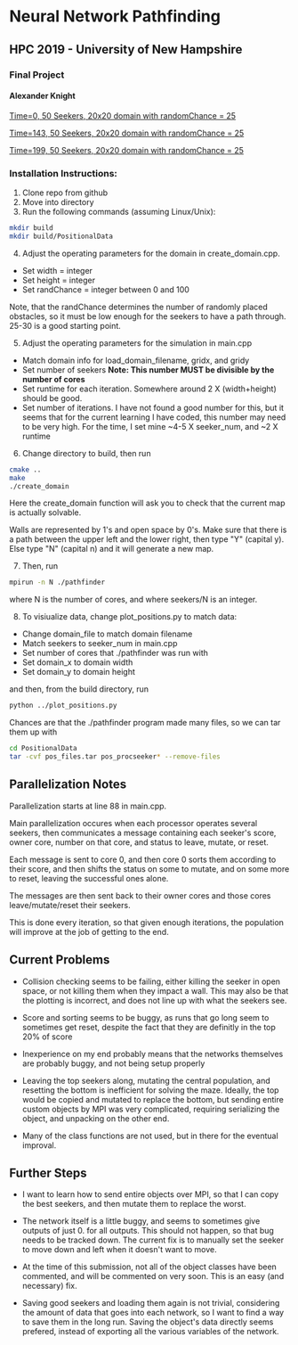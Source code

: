 # Neural Network Pathfinding
## HPC 2019 - University of New Hampshire
### Final Project
#### Alexander Knight

[Time=0, 50 Seekers, 20x20 domain with randomChance = 25](https://user-images.githubusercontent.com/15788315/58054722-764acd00-7b29-11e9-8bae-985088378e4b.png)

[Time=143, 50 Seekers, 20x20 domain with randomChance = 25](https://user-images.githubusercontent.com/15788315/58054747-8ebae780-7b29-11e9-89fb-0d1faf2fce78.png)

[Time=199, 50 Seekers, 20x20 domain with randomChance = 25](https://user-images.githubusercontent.com/15788315/58054760-9a0e1300-7b29-11e9-8c40-42491e4955a2.png)

### Installation Instructions:

1) Clone repo from github
2) Move into directory
3) Run the following commands (assuming Linux/Unix):

```bash
mkdir build
mkdir build/PositionalData
```

4) Adjust the operating parameters for the domain in create_domain.cpp.
- Set width = integer
- Set height = integer
- Set randChance = integer between 0 and 100

Note, that the randChance determines the number of randomly placed obstacles, so it must be low enough for the seekers to have a path through. 25-30 is a good starting point.

5) Adjust the operating parameters for the simulation in main.cpp
- Match domain info for load_domain_filename, gridx, and gridy
- Set number of seekers **Note: This number MUST be divisible by the number of cores**
- Set runtime for each iteration. Somewhere around 2 X (width+height) should be good.
- Set number of iterations. I have not found a good number for this, but it seems that for the 
	current learning I have coded, this number may need to be very high.
	For the time, I set mine ~4-5 X seeker_num, and ~2 X runtime

6) Change directory to build, then run

```bash
cmake ..
make
./create_domain
```

Here the create_domain function will ask you to check that the current map is actually solvable. 

Walls are represented by 1's and open space by 0's. Make sure that there is a path between the upper left and the lower right, then type "Y" (capital y). Else type "N" (capital n) and it will generate a new map.


7) Then, run

```bash
mpirun -n N ./pathfinder
```

where N is the number of cores, and where seekers/N is an integer.

8) To visiualize data, change plot_positions.py to match data:

- Change domain_file to match domain filename
- Match seekers to seeker_num in main.cpp
- Set number of cores that ./pathfinder was run with
- Set domain_x to domain width
- Set domain_y to domain height

and then, from the build directory, run

```bash
python ../plot_positions.py
```

Chances are that the ./pathfinder program made many files, so we can tar them up with

```bash
cd PositionalData
tar -cvf pos_files.tar pos_procseeker* --remove-files
```

## Parallelization Notes

Parallelization starts at line 88 in main.cpp.

Main parallelization occures when each processor operates several seekers, then communicates a message containing each seeker's score, owner core, number on that core, and status to leave, mutate, or reset.

Each message is sent to core 0, and then core 0 sorts them according to their score, and then shifts the status on some to mutate, and on some more to reset, leaving the successful ones alone.

The messages are then sent back to their owner cores and those cores leave/mutate/reset their seekers.

This is done every iteration, so that given enough iterations, the population will improve at the job of getting to the end.

## Current Problems

- Collision checking seems to be failing, either killing the seeker in open space, or not killing them when they impact a wall.
	This may also be that the plotting is incorrect, and does not line up with what the seekers see.

- Score and sorting seems to be buggy, as runs that go long seem to sometimes get reset, despite the fact that they are definitly in the top 20% of score

- Inexperience on my end probably means that the networks themselves are probably buggy, and not being setup properly

- Leaving the top seekers along, mutating the central population, and resetting the bottom is inefficient for solving the maze. Ideally, the top would be copied and mutated to replace the bottom, but sending entire custom objects by MPI was very complicated, requiring serializing the object, and unpacking on the other end.

- Many of the class functions are not used, but in there for the eventual improval.

 
## Further Steps

- I want to learn how to send entire objects over MPI, so that I can copy the best seekers, and then mutate them to replace the worst.

- The network itself is a little buggy, and seems to sometimes give outputs of just 0. for all outputs. This should not happen, so that bug needs to be tracked down. The current fix is to manually set the seeker to move down and left when it doesn't want to move. 

- At the time of this submission, not all of the object classes have been commented, and will be commented on very soon. This is an easy (and necessary) fix.

- Saving good seekers and loading them again is not trivial, considering the amount of data that goes into each network, so I want to find a way to save them in the long run. Saving the object's data directly seems prefered, instead of exporting all the various variables of the network.

